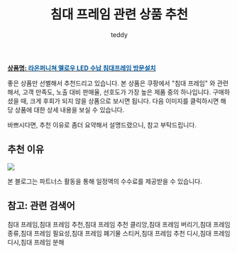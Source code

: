 ﻿---
layout: post
title:  "침대 프레임 관련 상품 추천"
author: teddy
categories: [ 가구/인테리어 ]
tags: [침대 프레임,침대 프레임 추천,침대 프레임 추천 클리앙,침대 프레임 버리기,침대 프레임 종류,침대 프레임 필요성,침대 프레임 폐기물 스티커,침대 프레임 추천 디시,침대 프레임 디시,침대 프레임 분해]
image: https://ads-partners.coupang.com/image1/arEpuwOEFNFvGo9capxaA1T4wr-kK1vPi6It_5uCqp-0lrUGLggQBsfDVxZPlB6AhaJugxeP2u87HDPums-XsHaJ5FfHmfCOZ3zNsuySsroijNSGyQXxqM8voP6DR9i4OhND7uJDD6tkkKSCUmywq4yaNVELmi4e4FAMmYHF25R4Nq9xGy5pjmeOoULWR89XquTd-2zhGdaYUnjTLbWnqckDa-r8UBVCyocesQSTpaFyl-lRuHgYlyNfrOyQ50kmqXfzjVUL5ewRjzhOGq9M7w== 
description: "쿠팡에서 침대 프레임 관련 상품으로 가장 고객 선호도가 높은 제품 중 하나입니다."
---

<a href="https://link.coupang.com/re/AFFSDP?lptag=AF5673682&pageKey=7225166007&itemId=18319571109&vendorItemId=85464365403&traceid=V0-153-319d211ed4fda4b4&requestid=20231102082550267107378362&token=31850C%7CMIXED"><b>상품명: <font color='#01579B'>라온퍼니쳐 멜로우 LED 수납 침대프레임 방문설치</font></b></a>

좋은 상품만 선별해서 추천드리고 있습니다.
본 상품은 쿠팡에서 "침대 프레임" 와 관련해서, 고객 만족도, 노출 대비 판매율, 선호도가 가장 높은 제품 중의 하나입니다.
구매하셨을 때, 크게 후회가 되지 않을 상품으로 보시면 됩니다. 
다음 이미지를 클릭하시면 해당 상품에 대한 상세 내용을 보실 수 있습니다.

바쁘시다면, 추천 이유로 좀더 요약해서 설명드렸으니, 참고 부탁드립니다.

## 추천 이유 

<a href="https://link.coupang.com/re/AFFSDP?lptag=AF5673682&pageKey=7225166007&itemId=18319571109&vendorItemId=85464365403&traceid=V0-153-319d211ed4fda4b4&requestid=20231102082550267107378362&token=31850C%7CMIXED"><img src="https://thumbnail10.coupangcdn.com/thumbnails/remote/q89/image/rs_quotation_api/hvmdln6z/450541237c11493d9d08eac50752dff0.jpg"></a> 

본 블로그는 파트너스 활동을 통해 일정액의 수수료를 제공받을 수 있습니다.

## 참고: 관련 검색어    
침대 프레임,침대 프레임 추천,침대 프레임 추천 클리앙,침대 프레임 버리기,침대 프레임 종류,침대 프레임 필요성,침대 프레임 폐기물 스티커,침대 프레임 추천 디시,침대 프레임 디시,침대 프레임 분해